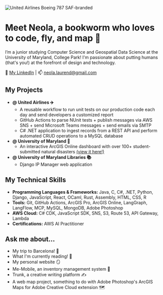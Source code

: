 ![United Airlines Boeing 787 SAF-branded](https://github.com/neoladsouza/neoladsouza/blob/main/Header_Version_SAF_787.jpg)

# Meet Neola, a bookworm who loves to code, fly, and map 👋

I’m a junior studying Computer Science and Geospatial Data Science at the University of Maryland, College Park! I'm passionate about putting humans (that's you!) at the forefront of design and technology.

🧭 [My LinkedIn](https://www.linkedin.com/in/nldsouza/) | 📫 neola.laurend@gmail.com 

## My Projects

- **@ United Airlines ✈️**
    - A reusable workflow to run unit tests on our production code each day and send developers a customized report
    - GitHub Actions to parse NUnit tests + publish messages via AWS SNS + send Microsoft Teams messages + send emails via SMTP
    - C# .NET application to ingest records from a REST API and perform automated CRUD operations to a MySQL database
- **@ University of Maryland 🐢**
    - An interactive ArcGIS Online dashboard with over 100+ student-submitted natural disasters [(view it here!)](https://uofmd.maps.arcgis.com/apps/dashboards/56e54674e3f346e4b4c1649de2c0c595)
- **@ University of Maryland Libraries 📚**
    - Django IP Manager web application

## My Technical Skills

- **Programming Languages & Frameworks:** Java, C, C#, .NET, Python, Django, JavaScript, React, OCaml, Rust, Assembly, HTML, CSS, R
- **Tools:** Git, GitHub Actions, ArcGIS Pro, ArcGIS Online, LangGraph, LangFlow, MCP, MySQL, MongoDB, Adobe Photoshop
- **AWS Cloud:** C# CDK, JavaScript SDK, SNS, S3, Route 53, API Gateway, Lambda
- **Certifications:** AWS AI Practitioner

## Ask me about...

- My trip to Barcelona! 🌅
- What I'm currently reading! 📖
- My personal website 🪞
- Me-Mobile, an inventory management system 📱
- Trunk, a creative writing platform ✍️
- A web map project, something to do with Adobe Photoshop's ArcGIS Maps for Adobe Creative Cloud extension 🗺️

